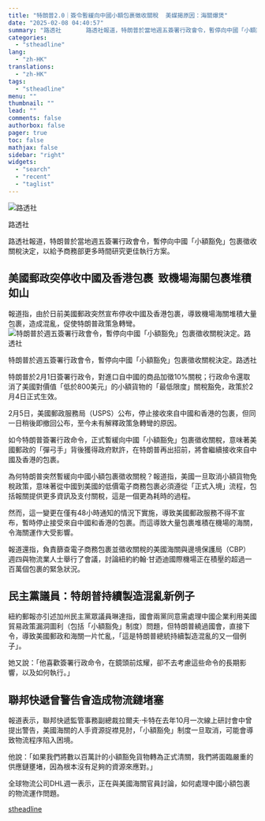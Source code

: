 ```yaml
---
title: "特朗普2.0｜簽令暫緩向中國小額包裹徵收關稅  美媒揭原因：海關爆煲"
date: "2025-02-08 04:40:57"
summary: "路透社       路透社報道，特朗普於當地週五簽署行政會令，暫停向中國「小額豁免」包裹徵收..."
categories:
  - "stheadline"
lang:
  - "zh-HK"
translations:
  - "zh-HK"
tags:
  - "stheadline"
menu: ""
thumbnail: ""
lead: ""
comments: false
authorbox: false
pager: true
toc: false
mathjax: false
sidebar: "right"
widgets:
  - "search"
  - "recent"
  - "taglist"
---
```


![路透社](https://image.stheadline.com/f/680p0/0x0/100/none/194cf82d222dd0f34aa9befd609a869d/stheadline/inewsmedia/20250208/_2025020803195730050.jpg)

路透社




路透社報道，特朗普於當地週五簽署行政會令，暫停向中國「小額豁免」包裹徵收關稅決定，以給予商務部更多時間研究更佳執行方案。

美國郵政突停收中國及香港包裹  致機場海關包裹堆積如山
---------------------------

報道指，由於日前美國郵政突然宣布停收中國及香港包裹，導致機場海關堆積大量包裹，造成混亂，促使特朗普政策急轉彎。
 ![特朗普於週五簽署行政會令，暫停向中國「小額豁免」包裹徵收關稅決定。路透社](https://image.hkhl.hk/f/1024p0/0x0/100/none/04325cc342e93c59aee02e97771c9341/2025-02/Screenshot_2025-02-07_at_6_11_38_PM_0.png)


特朗普於週五簽署行政會令，暫停向中國「小額豁免」包裹徵收關稅決定。路透社




特朗普於2月1日簽署行政令，對進口自中國的商品加徵10%關稅；行政命令還取消了美國對價值「低於800美元」的小額貨物的「最低限度」關稅豁免，政策於2月4日正式生效。

2月5日，美國郵政服務局（USPS）公布，停止接收來自中國和香港的包裹，但同一日稍後即撤回公布，至今未有解釋政策急轉彎的原因。

如今特朗普簽署行政命令，正式暫緩向中國「小額豁免」包裹徵收關稅，意味著美國郵政的「彈弓手」背後獲得政府默許，在特朗普再出招前，將會繼續接收來自中國及香港的包裹。

為何特朗普突然暫緩向中國小額包裹徵收關稅？報道指，美國一旦取消小額貨物免稅政策，意味著從中國到美國的低價電子商務包裹必須遵從「正式入境」流程，包括報關提供更多資訊及支付關稅，這是一個更為耗時的過程。

然而，這一變更在僅有48小時通知的情況下實施，導致美國郵政服務不得不宣布，暫時停止接受來自中國和香港的包裹。而這導致大量包裹堆積在機場的海關，令海關運作大受影響。

報道還指，負責篩查電子商務包裹並徵收關稅的美國海關與邊境保護局（CBP）週四與物流業人士舉行了會議，討論紐約約翰·甘迺迪國際機場正在積壓的超過一百萬個包裹的緊急狀況。

民主黨議員：特朗普持續製造混亂新例子
------------------

紐約郵報亦引述加州民主黨眾議員琳達指，國會兩黨同意需處理中國企業利用美國貿易政策漏洞圖利（包括「小額豁免」制度）問題，但特朗普繞過國會，直接下令，導致美國郵政和海關一片忙亂，「這是特朗普總統持續製造混亂的又一個例子」。

她又說：「他喜歡簽署行政命令，在鏡頭前炫耀，卻不去考慮這些命令的長期影響，以及如何執行。」

聯邦快遞曾警告會造成物流鏈堵塞
---------------

報道表示，聯邦快遞監管事務副總裁拉爾夫·卡特在去年10月一次線上研討會中曾提出警告，美國海關的人手資源捉襟見肘，「小額豁免」制度一旦取消，可能會導致物流程序陷入困境。

他說：「如果我們將數以百萬計的小額豁免貨物轉為正式清關，我們將面臨嚴重的供應鏈壅堵，因為根本沒有足夠的資源來應對。」

全球物流公司DHL週一表示，正在與美國海關官員討論，如何處理中國小額包裹的物流運作問題。

[stheadline](https://std.stheadline.com/realtime/article/2051506/即時-國際-特朗普2-0-簽令暫緩向中國小額包裹徵收關稅-美媒揭原因-海關爆煲)
